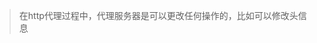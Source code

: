 <!--
 * @Description: In User Settings Edit
 * @Author: your name
 * @Date: 2019-09-25 13:48:00
 * @LastEditTime: 2019-09-25 13:48:39
 * @LastEditors: Please set LastEditors
 -->
> 在http代理过程中，代理服务器是可以更改任何操作的，比如可以修改头信息